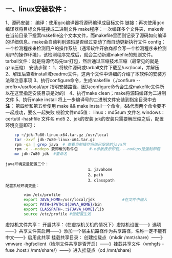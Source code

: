 ## 一、linux安装软件：
1、源码安装：
		编译：使用gcc编译器将源码编译成目标文件
		链接：再次使用gcc编译器将目标文件链接成二进制文件
		make程序：一次编译多个文件夹，make会在当前目录下搜索makefile这个文本文件，而makefile里面则记录了源码如何编译的详细信息。make会自动判别源码是否经过变动了而自动更新执行文件
		config：一个检测程序来检测用户的操作系统（通常软件开放商都会写一个检测程序来检测用户的操作环境），该检测程序完成后，就会主动新建makefile的规则文件。
		tarball文件：就是将源代码先tar打包，然后通过压缩技术压缩（最常见的就是gzip压缩）
	安装步骤：
		1、将软件源码或tarball文件下载至/usr/local，并解压
		2、解压后查看install域readme文件，这两个文件中详细的介绍了本软件的安装方法和注意事项
		3、执行configure命令，生成makefile（./confiure  --prefix=/usr/local/apr   指明安装路径，因为configure命令会生成makefile文件所以在这里指定安装目录是对的）
		4、执行make clean；make将源码编译为二进制文件
		5、执行make install 将上一步编译号的二进制文件安装到指定目录中去
		**注：** 第四步和第五步使用 make && make install一个命令，&&代表两个命令要不一起成功，要么一起失败
	校验文件md5值：
			linux：md5sum 文件名
			windows：certutil -hashfile 文件名 md5
	2、jdk的安装
	jdk的安装只需要解压缩之后，配置环境变量即可：
```bash
	cp ~/jdk-7u80-linux-x64.tar.gz /usr/local
	tar -zxvf jdk-7u80-linux-x64.tar.gz
	rpm -qa | grep java  # 查看当前操作系统已安装的java包
	rpm -e --nodeps 要卸载的软件包     #-e参数表示卸载，--nodeps是强制卸载
	mv jdk-7u80 jdk  #重命名
```
	java环境变量配置三个：
										1、javahome
										2、path
										3、classpath
	配置系统环境变量：
```bash
		vim /etc/profile
		export JAVA_HOME=/usr/local/jdk            #在文件中输入
		export PATH=$PATH:${JAVA_HOME}/bin
		export CLASSPATH=.:${JAVA_HOME}/lib
		source /etc/profile #使配置生效
```

虚拟机文件共享：
	开启共享：（在虚拟机关机的情况下）虚拟机设置——》选项——》共享文件夹启用——》添加一个宿主机路径作为共享路径，名称一定不能有中文——》启用此共享
	挂载共享目录：
			创建挂载点（mkdir  /mnt/share）——》vmware -hgfsclient（检测文件共享是否开启）——》挂载共享文件（vmhgfs -fuse  .host:/ /mnt/share/）——》进入挂载点（cd /mnt/share）


			